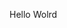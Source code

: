 Hello Wolrd





















































































































































































































































































































































































































































































































































































































































































































































































































































































































































































































































































































































































































































































































































































































































































































































































































































































































































































































































































































































































































































































































































































































































































































































































































































































































































































































































































































































































































































































































































































































































































































































































































































































































































































































































































































































































































































































































































































































































































































































































































































































































































































































































































































































































































































































































































































































































































































































































































































































































































































































































































































































































































































































